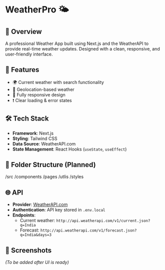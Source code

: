 # WeatherPro 🌤️

## 📌 Overview
A professional Weather App built using Next.js and the WeatherAPI to provide real-time weather updates. Designed with a clean, responsive, and user-friendly interface.

## 🚀 Features
- 🌍 Current weather with search functionality
- 📍 Geolocation-based weather
- 📱 Fully responsive design
- ❗ Clear loading & error states

## 🛠️ Tech Stack
- **Framework**: Next.js
- **Styling**: Tailwind CSS
- **Data Source**: WeatherAPI.com
- **State Management**: React Hooks (`useState`, `useEffect`)

## 📁 Folder Structure (Planned)

/src
/components
/pages
/utlis
/styles


## 🌐 API
- **Provider**: [WeatherAPI.com](https://www.weatherapi.com/)
- **Authentication**: API key stored in `.env.local`
- **Endpoints**:
  - Current weather: `http://api.weatherapi.com/v1/current.json?q=India`
  - Forecast: `http://api.weatherapi.com/v1/forecast.json?q=India&days=3`

## 📸 Screenshots
*(To be added after UI is ready)*
